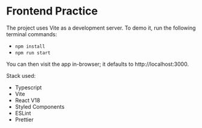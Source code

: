 # Frontend Practice

The project uses Vite as a development server. To demo it, run the following terminal commands:

- `npm install`
- `npm run start`

You can then visit the app in-browser; it defaults to http://localhost:3000.

Stack used:

- Typescript
- Vite
- React V18
- Styled Components
- ESLint
- Prettier
